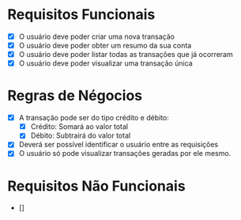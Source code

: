 # Requisitos Funcionais

- [x] O usuário deve poder criar uma nova transação
- [x] O usuário deve poder obter um resumo da sua conta
- [x] O usuário deve poder listar todas as transações que já ocorreram
- [x] O usuário deve poder visualizar uma transação única

# Regras de Négocios

- [x] A transação pode ser do tipo crédito e débito:
  - [x] Crédito: Somará ao valor total
  - [x] Débito: Subtrairá do valor total
- [x] Deverá ser possível identificar o usuário entre as requisições
- [x] O usuário só pode visualizar transações geradas por ele mesmo.

# Requisitos Não Funcionais

- []
